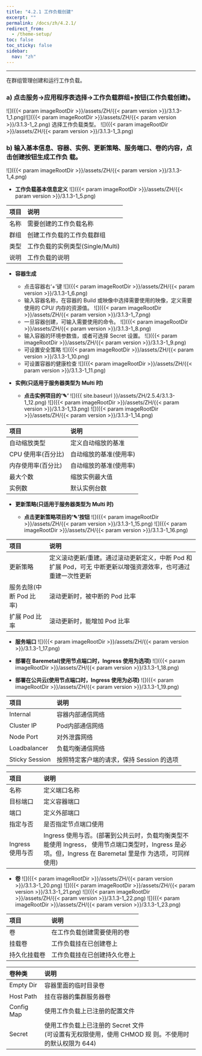```yaml
---
title: "4.2.1 工作负载创建"
excerpt: ""
permalink: /docs/zh/4.2.1/
redirect_from:
  - /theme-setup/
toc: false
toc_sticky: false
sidebar:
  nav: "zh"
---
```


---
在群组管理创建和运行工作负载。

### a\) 点击服务→应用程序表选择→工作负载群组+按钮(工作负载创建)。
![]({{< param imageRootDir >}}/assets/ZH/{{< param version >}}/3.1.3-1_1.png)![]({{< param imageRootDir >}}/assets/ZH/{{< param version >}}/3.1.3-1_2.png)
选择工作负载类型。
![]({{< param imageRootDir >}}/assets/ZH/{{< param version >}}/3.1.3-1_3.png)

### b\) 输入基本信息、容器、实例、更新策略、服务端口、卷的内容，点击创建按钮生成工作负 载。
![]({{< param imageRootDir >}}/assets/ZH/{{< param version >}}/3.1.3-1_4.png)

* **工作负载基本信息定义**
![]({{< param imageRootDir >}}/assets/ZH/{{< param version >}}/3.1.3-1_5.png)

| **项目** | **说明** |
| :--- | :--- |
| 名称 | 需要创建的工作负载名称 |
| 群组 | 创建工作负载的工作负载群组 |
| 类型 | 工作负载的实例类型(Single/Multi) |
| 说明 | 工作负载的说明 |

* **容器生成**

  * 点击容器右‘+’键
  ![]({{< param imageRootDir >}}/assets/ZH/{{< param version >}}/3.1.3-1_6.png)
  * 输入容器名称，在容器的 Build 或映像中选择需要使用的映像，定义需要使用的 CPU/ 内存的资源值。
  ![]({{< param imageRootDir >}}/assets/ZH/{{< param version >}}/3.1.3-1_7.png)
  * 一旦容器创建，可输入需要使用的命令。
  ![]({{< param imageRootDir >}}/assets/ZH/{{< param version >}}/3.1.3-1_8.png)
  * 输入容器的环境参数值，或者可选择 Secret 设置。
  ![]({{< param imageRootDir >}}/assets/ZH/{{< param version >}}/3.1.3-1_9.png)
  * 可设置安全策略
  ![]({{< param imageRootDir >}}/assets/ZH/{{< param version >}}/3.1.3-1_10.png)
  * 可设置容器的健康检查
  ![]({{< param imageRootDir >}}/assets/ZH/{{< param version >}}/3.1.3-1_11.png)

* **实例(只适用于服务器类型为 Multi 时)**

  * **点击实例项目的‘✎’**
  ![]({{ site.baseurl }}/assets/ZH/2.5.4/3.1.3-1_12.png)
  ![]({{< param imageRootDir >}}/assets/ZH/{{< param version >}}/3.1.3-1_13.png)
  ![]({{< param imageRootDir >}}/assets/ZH/{{< param version >}}/3.1.3-1_14.png)

| **项目** | **说明** |
| :--- | :--- |
| 自动缩放类型 | 定义自动缩放的基准 |
| CPU 使用率(百分比) | 自动缩放的基准(使用率) |
| 内存使用率(百分比) | 自动缩放的基准(使用率) |
| 最大个数 | 缩放实例最大值 |
| 实例数 | 默认实例台数 |

* **更新策略(只适用于服务器类型为 Multi 时)**

  * **点击更新策略项目的‘✎’按钮**
  ![]({{< param imageRootDir >}}/assets/ZH/{{< param version >}}/3.1.3-1_15.png)
  ![]({{< param imageRootDir >}}/assets/ZH/{{< param version >}}/3.1.3-1_16.png)

| **项目** | **说明** |
| :--- | :--- |
| 更新策略 | 定义滚动更新/重建。通过滚动更新定义，中断 Pod 和扩展 Pod，可无 中断更新以增强资源效率，也可通过重建一次性更新 |
| 服务去除(中断 Pod 比率) | 滚动更新时，被中断的 Pod 比率 |
| 扩展 Pod 比率 | 滚动更新时，能增加 Pod 比率 |

* **服务端口**
![]({{< param imageRootDir >}}/assets/ZH/{{< param version >}}/3.1.3-1_17.png)

* **部署在 Baremetal(使用节点端口时，Ingress 使用为选项)**
![]({{< param imageRootDir >}}/assets/ZH/{{< param version >}}/3.1.3-1_18.png)

* **部署在公共云(使用节点端口时，Ingress 使用为必项)**
![]({{< param imageRootDir >}}/assets/ZH/{{< param version >}}/3.1.3-1_19.png)

| **项目** | **说明** |
| :--- | :--- |
| Internal | 容器内部通信网络 |
| Cluster IP | Pod内部通信网络 |
| Node Port | 对外泄露网络 |
| Loadbalancer | 负载均衡通信网络 |
| Sticky Session | 按照特定客户端的请求，保持 Session 的选项 |

| **项目** | **说明** |
| :--- | :--- |
| 名称 | 定义端口名称 |
| 目标端口 | 定义容器端口 |
| 端口 | 定义外部端口 |
| 指定与否 | 是否指定节点端口使用 |
| Ingress 使用与否 | Ingress 使用与否。(部署到公共云时，负载均衡类型不能使用 Ingress， 使用节点端口类型时，Ingress 是必项。但，Ingress 在 Baremetal 里是作 为选项，可同样使用) |

* **卷**
![]({{< param imageRootDir >}}/assets/ZH/{{< param version >}}/3.1.3-1_20.png)
![]({{< param imageRootDir >}}/assets/ZH/{{< param version >}}/3.1.3-1_21.png)
![]({{< param imageRootDir >}}/assets/ZH/{{< param version >}}/3.1.3-1_22.png)
![]({{< param imageRootDir >}}/assets/ZH/{{< param version >}}/3.1.3-1_23.png)

| **项目** | 说明 |
| :--- | :--- |
| 卷 | 在工作负载创建需要使用的卷 |
| 挂载卷 | 工作负载挂在已创建卷上 |
| 持久化挂载卷 | 工作负载挂在已创建持久化卷上 |

| **卷种类** | **说明** |
| :--- | :--- |
| Empty Dir | 容器里面的临时目录卷 |
| Host Path | 挂在容器的集群服务器卷 |
| Config Map | 使用工作负载上已注册的配置文件 |
| Secret | 使用工作负载上已注册的 Secret 文件<br/>(可设置有无权限使用，使用 CHMOD 规 则。不使用时的默认权限为 644) |
